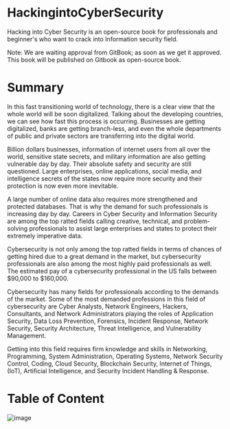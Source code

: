 # HackingintoCyberSecurity
Hacking into Cyber Security is an open-source book for professionals and beginner's who want to crack into Information security field. 

Note: We are waiting approval from GitBook; as soon as we get it approved. This book will be published on Gitbook as open-source book.

# Summary


In this fast transitioning world of technology, there is a clear view that the whole world will be soon digitalized. Talking about the developing countries, we can see how fast this process is occurring. Businesses are getting digitalized, banks are getting branch-less, and even the whole departments of public and private sectors are transferring into the digital world.

Billion dollars businesses, information of internet users from all over the world, sensitive state secrets, and military information are also getting vulnerable day by day. Their absolute safety and security are still questioned. Large enterprises, online applications, social media, and intelligence secrets of the states now require more security and their protection is now even more inevitable.

A large number of online data also requires more strengthened and protected databases. That is why the demand for such professionals is increasing day by day. Careers in Cyber Security and Information Security are among the top ratted fields calling creative, technical, and problem-solving professionals to assist large enterprises and states to protect their extremely imperative data.

Cybersecurity is not only among the top ratted fields in terms of chances of getting hired due to a great demand in the market, but cybersecurity professionals are also among the most highly paid professionals as well. The estimated pay of a cybersecurity professional in the US falls between $90,000 to $160,000.

Cybersecurity has many fields for professionals according to the demands of the market. Some of the most demanded professions in this field of cybersecurity are Cyber Analysts, Network Engineers, Hackers, Consultants, and Network Administrators playing the roles of Application Security, Data Loss Prevention, Forensics, Incident Response, Network Security, Security Architecture, Threat Intelligence, and Vulnerability Management.

Getting into this field requires firm knowledge and skills in Networking, Programming, System Administration, Operating Systems, Network Security Control, Coding, Cloud Security, Blockchain Security, Internet of Things, (IoT), Artificial Intelligence, and Security Incident Handling & Response.


# Table of Content

![image](https://user-images.githubusercontent.com/10022590/179204733-727fbaed-25cf-4648-b746-6782dacb6891.png)




